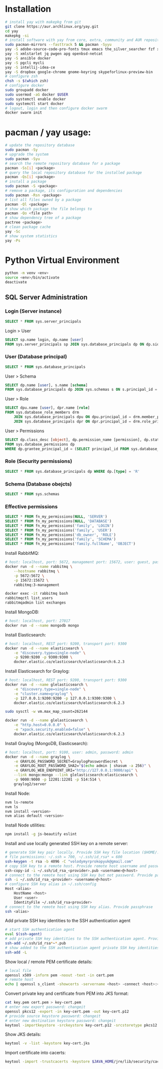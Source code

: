 # Installation

```bash
# install yay with makepkg from git
git clone https://aur.archlinux.org/yay.git
cd yay
makepkg -si
# install software with yay from core, extra, community and AUR repositories
sudo pacman-mirrors --fasttrack 5 && pacman -Syyu
yay -S adobe-source-code-pro-fonts tmux emacs the_silver_searcher fzf xsel diff-so-fancy mlocate
yay -S xmlstarlet jq pwgen apg openbsd-netcat
yay -S ansible docker
yay -S pgcli mycli
yay -S intellij-idea-ce
yay -S dropbox google-chrome gnome-keyring skypeforlinux-preview-bin
# configure zsh
chsh -s $(which zsh)
# configure docker
sudo groupadd docker
sudo usermod -aG docker $USER
sudo systemctl enable docker
sudo systemctl start docker
# logout, login and then configure docker swarm
docker swarm init
```
# pacman / yay usage:

```bash
# update the repository database
sudo pacman -Sy
# upgrade the system
sudo pacman -Syu
# search the remote repository database for a package
pacman -Ss[i] <package>
# query the local repository database for the installed package
pacman -Qs[i] <package>
# install a package
sudo pacman -S <package>
# remove a package, its configuration and dependencies
sudo pacman -Rsn <package>
# list all files owned by a package
pacman -Ql <package>
# show which package the file belongs to
pacman -Qo <file path>
# show dependency tree of a package
pactree <package>
# clean package cache
yay -Sc
# show system statistics
yay -Ps
```

# Python Virtual Environment

```bash
python -m venv <env>
source <env>/bin/activate
deactivate
```

## SQL Server Administration

### Login (Server instance)
```sql
SELECT * FROM sys.server_principals
```

Login > User
```sql
SELECT sp.name login, dp.name [user]
FROM sys.server_principals sp JOIN sys.database_principals dp ON dp.sid = sp.sid
```

### User (Database principal)
```sql
SELECT * FROM sys.database_principals
```

User > Schema
```sql
SELECT dp.name [user], s.name [schema]
FROM sys.database_principals dp JOIN sys.schemas s ON s.principal_id = dp.principal_id
```

User > Role
```sql
SELECT dpu.name [user], dpr.name [role]
FROM sys.database_role_members drm
    JOIN sys.database_principals dpu ON dpu.principal_id = drm.member_principal_id
    JOIN sys.database_principals dpr ON dpr.principal_id = drm.role_principal_id
```

User > Permissions
```sql
SELECT dp.class_desc [object], dp.permission_name [permission], dp.state_desc [grant]
FROM sys.database_permissions dp
WHERE dp.grantee_principal_id = (SELECT principal_id FROM sys.database_principals WHERE name = '<USER>')
```

### Role (Security permissions)
```sql
SELECT * FROM sys.database_principals dp WHERE dp.[type] = 'R'
```

### Schema (Database obejcts)
```sql
SELECT * FROM sys.schemas
```

### Effective permissions
```sql
SELECT * FROM fn_my_permissions(NULL, 'SERVER')
SELECT * FROM fn_my_permissions(NULL, 'DATABASE')
SELECT * FROM fn_my_permissions('family', 'LOGIN')
SELECT * FROM fn_my_permissions('family', 'USER')
SELECT * FROM fn_my_permissions('db_owner', 'ROLE')
SELECT * FROM fn_my_permissions('family', 'SCHEMA')
SELECT * FROM fn_my_permissions('family.fullName', 'OBJECT')
```

Install RabbitMQ:
```bash
# host: localhost, port: 5672, management port: 15672, user: guest, password: guest
docker run -d --name rabbitmq \
    --hostname rabbitmq \
    -p 5672:5672 \
    -p 15672:15672 \
    rabbitmq:3-management

docker exec -it rabbitmq bash
rabbitmqctl list_users
rabbitmqadmin list exchanges
```

Install MongoDB:
```bash
# host: localhost, port: 27017
docker run -d --name mongodb mongo
```

Install Elasticsearch:
```bash
# host: localhost, REST port: 9200, transport port: 9300
docker run -d --name elasticsearch \
    -e "discovery.type=single-node" \
    -p 9200:9200 -p 9300:9300 \
    docker.elastic.co/elasticsearch/elasticsearch:6.2.3
```

Install Elasticsearch for Graylog:
```bash
# host: localhost, REST port: 9200, transport port: 9300
docker run -d --name glelasticsearch \
    -e "discovery.type=single-node" \
    -e "cluster.name=graylog" \
    -p 127.0.0.1:9200:9200 -p 127.0.0.1:9300:9300 \
    docker.elastic.co/elasticsearch/elasticsearch:6.2.3

sudo sysctl -w vm.max_map_count=262144

docker run -d --name glelasticsearch \
    -e "http.host=0.0.0.0" \
    -e "xpack.security.enabled=false" \
    docker.elastic.co/elasticsearch/elasticsearch:6.2.3
```

Install Graylog (MongoDB, Elasticsearch):
```bash
# host: localhost, port: 9100, user: admin, password: admin
docker run -d --name graylog \
    -e GRAYLOG_PASSWORD_SECRET=GraylogPasswordSecret \
    -e GRAYLOG_ROOT_PASSWORD_SHA2="$(echo admin | shasum -a 256)" \
    -e GRAYLOG_WEB_ENDPOINT_URI="http://127.0.0.1:9000/api" \
    --link mongo:mongo --link glelasticsearch:elasticsearch \
    -p 9000:9000 -p 12201:12201 -p 514:514 \
    graylog2/server
```

Install Node:
```bash
nvm ls-remote
nvm ls
nvm install <version>
nvm alias default <version>
```

Install Node utilities:
```bash
npm install -g js-beautify eslint
```

Install and use locally generated SSH key on a remote server:
```bash
# generate SSH key pair locally. Provide SSH key file location ($HOME/.ssh/id_rsa_<provider>) and passphrase
# file parmissions: ~/.ssh = 700, ~/.ssh/id_rsa* = 600
ssh-keygen -t rsa -b 4096 -C "volodymyrprokopyuk@gmail.com"
# copy SSH key to a remote host. Provide remote host username and password
ssh-copy-id -i ~/.ssh/id_rsa_<provider>.pub <username>@<host>
# connect to the remote host using SSH key but not password. Provide passphrase
ssh -i ~/.ssh/id_rsa_<provider> <username>@<host>
# configure SSH key alias in ~/.ssh/config
Host <alias>
    HostName <host>
    User <user>
    IdentityFile ~/.ssh/id_rsa<provider>
# connect to the remote host using SSH key alias. Provide passphrase
ssh <alias>
```

Add private SSH key identities to the SSH authentication agent
```bash
# start SSH authentication agent
eval $(ssh-agent)
# add private SSH key identities to the SSH authentication agent. Provide passphrase
ssh-add ~/.ssh/id_rsa*~*.pub
# show added to the SSH authentication agent private SSH key identities
ssh-add -L
```

Show local / remote PEM certificate details:
```bash
# local file
openssl x509 -inform pem -noout -text -in cert.pem
# remote host
echo | openssl s_client -showcerts -servername <host> -connect <host>:<port> 2>/dev/null | openssl x509 -inform pem -noout -text
```

Convert private key and certificate from PEM into JKS format:
```bash
cat key.pem cert.pem > key-cert.pem
# enter new export password: changeit
openssl pkcs12 -export -in key-cert.pem -out key-cert.p12
# provide source keystore password: changeit
# enter new destination keystore password: changeit
keytool -importkeystore -srckeystore key-cert.p12 -srcstoretype pkcs12 -destkeystore key-cert.jks
```

Show JKS details:
```bash
keytool -v -list -keystore key-cert.jks
```

Import certificate into cacerts:
```bash
keytool -import -trustcacerts -keystore $JAVA_HOME/jre/lib/security/cacerts -storepass <changeit> -noprompt -alias <alias> -file cert.pem
```
